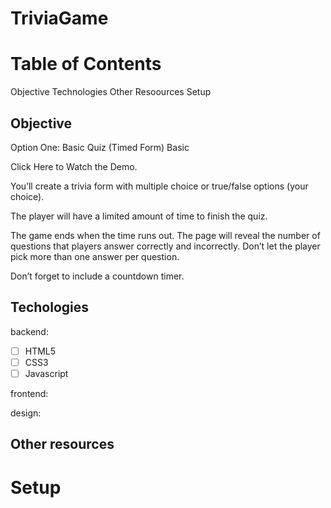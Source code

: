 # TriviaGame

# Table of Contents
Objective
Technologies
Other Resoources
Setup

## Objective
Option One: Basic Quiz (Timed Form)
Basic

Click Here to Watch the Demo.

You’ll create a trivia form with multiple choice or true/false options (your choice).

The player will have a limited amount of time to finish the quiz.

The game ends when the time runs out. The page will reveal the number of questions that players answer correctly and incorrectly.
Don’t let the player pick more than one answer per question.

Don’t forget to include a countdown timer.

## Techologies

backend:
- [ ] HTML5
- [ ] CSS3
- [ ] Javascript

frontend:

design:

## Other resources

# Setup
